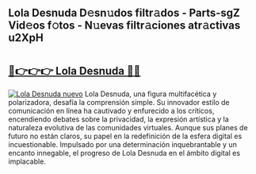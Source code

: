 ## Lola Desnuda D𝚎sn𝚞dos filtr𝚊dos - Parts-sgZ Vid𝚎os f𝚘tos - N𝚞evas filtr𝚊ciones atr𝚊ctivas u2XpH

# <h2><a href="http://mb9wrk.tromn.icu/?c=Lola+Desnuda">🔗👉👉👉 Lola Desnuda 🔗🔗</a></h2>

[![Lola Desnuda nuevo](https://i.imgur.com/pEAQMta.gif)](http://mb9wrk.tromn.icu/?c=Lola+Desnuda)
Lola Desnuda, una figura multifacética y polarizadora, desafía la comprensión simple. Su innovador estilo de comunicación en línea ha cautivado y enfurecido a los críticos, encendiendo debates sobre la privacidad, la expresión artística y la naturaleza evolutiva de las comunidades virtuales. Aunque sus planes de futuro no están claros, su papel en la redefinición de la esfera digital es incuestionable. Impulsado por una determinación inquebrantable y un encanto innegable, el progreso de Lola Desnuda en el ámbito digital es implacable.
